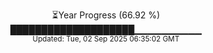 <p align="center">
⏳Year Progress (66.92 %) <br>
████████████████████▁▁▁▁▁▁▁▁▁▁ <br>
<sub>Updated: Tue, 02 Sep 2025 06:35:02 GMT</sub>
</p>

